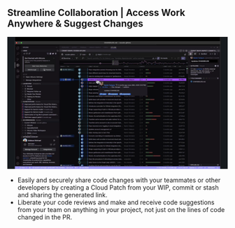 ## Streamline Collaboration | Access Work Anywhere & Suggest Changes

<!-- <figure align="center"> -->
  <img src="./mock-wt-image.png" alt="Image"/>
<!-- </figure> -->

- Easily and securely share code changes with your teammates or other developers by creating a Cloud Patch from your WIP, commit or stash and sharing the generated link.
- Liberate your code reviews and make and receive code suggestions from your team on anything in your project, not just on the lines of code changed in the PR.
